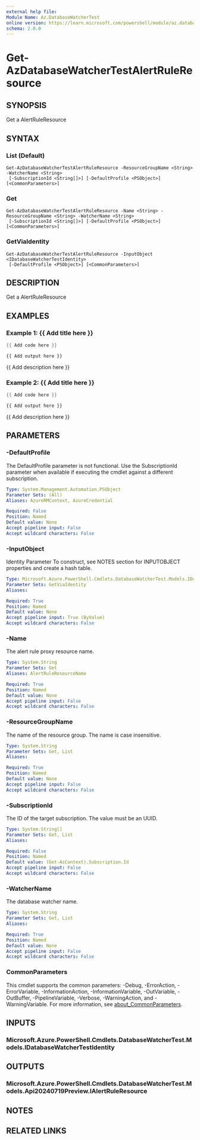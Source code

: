 ```yaml
---
external help file:
Module Name: Az.DatabaseWatcherTest
online version: https://learn.microsoft.com/powershell/module/az.databasewatchertest/get-azdatabasewatchertestalertruleresource
schema: 2.0.0
---
```


# Get-AzDatabaseWatcherTestAlertRuleResource

## SYNOPSIS
Get a AlertRuleResource

## SYNTAX

### List (Default)
```
Get-AzDatabaseWatcherTestAlertRuleResource -ResourceGroupName <String> -WatcherName <String>
 [-SubscriptionId <String[]>] [-DefaultProfile <PSObject>] [<CommonParameters>]
```

### Get
```
Get-AzDatabaseWatcherTestAlertRuleResource -Name <String> -ResourceGroupName <String> -WatcherName <String>
 [-SubscriptionId <String[]>] [-DefaultProfile <PSObject>] [<CommonParameters>]
```

### GetViaIdentity
```
Get-AzDatabaseWatcherTestAlertRuleResource -InputObject <IDatabaseWatcherTestIdentity>
 [-DefaultProfile <PSObject>] [<CommonParameters>]
```

## DESCRIPTION
Get a AlertRuleResource

## EXAMPLES

### Example 1: {{ Add title here }}
```powershell
{{ Add code here }}
```

```output
{{ Add output here }}
```

{{ Add description here }}

### Example 2: {{ Add title here }}
```powershell
{{ Add code here }}
```

```output
{{ Add output here }}
```

{{ Add description here }}

## PARAMETERS

### -DefaultProfile
The DefaultProfile parameter is not functional.
Use the SubscriptionId parameter when available if executing the cmdlet against a different subscription.

```yaml
Type: System.Management.Automation.PSObject
Parameter Sets: (All)
Aliases: AzureRMContext, AzureCredential

Required: False
Position: Named
Default value: None
Accept pipeline input: False
Accept wildcard characters: False
```

### -InputObject
Identity Parameter
To construct, see NOTES section for INPUTOBJECT properties and create a hash table.

```yaml
Type: Microsoft.Azure.PowerShell.Cmdlets.DatabaseWatcherTest.Models.IDatabaseWatcherTestIdentity
Parameter Sets: GetViaIdentity
Aliases:

Required: True
Position: Named
Default value: None
Accept pipeline input: True (ByValue)
Accept wildcard characters: False
```

### -Name
The alert rule proxy resource name.

```yaml
Type: System.String
Parameter Sets: Get
Aliases: AlertRuleResourceName

Required: True
Position: Named
Default value: None
Accept pipeline input: False
Accept wildcard characters: False
```

### -ResourceGroupName
The name of the resource group.
The name is case insensitive.

```yaml
Type: System.String
Parameter Sets: Get, List
Aliases:

Required: True
Position: Named
Default value: None
Accept pipeline input: False
Accept wildcard characters: False
```

### -SubscriptionId
The ID of the target subscription.
The value must be an UUID.

```yaml
Type: System.String[]
Parameter Sets: Get, List
Aliases:

Required: False
Position: Named
Default value: (Get-AzContext).Subscription.Id
Accept pipeline input: False
Accept wildcard characters: False
```

### -WatcherName
The database watcher name.

```yaml
Type: System.String
Parameter Sets: Get, List
Aliases:

Required: True
Position: Named
Default value: None
Accept pipeline input: False
Accept wildcard characters: False
```

### CommonParameters
This cmdlet supports the common parameters: -Debug, -ErrorAction, -ErrorVariable, -InformationAction, -InformationVariable, -OutVariable, -OutBuffer, -PipelineVariable, -Verbose, -WarningAction, and -WarningVariable. For more information, see [about_CommonParameters](http://go.microsoft.com/fwlink/?LinkID=113216).

## INPUTS

### Microsoft.Azure.PowerShell.Cmdlets.DatabaseWatcherTest.Models.IDatabaseWatcherTestIdentity

## OUTPUTS

### Microsoft.Azure.PowerShell.Cmdlets.DatabaseWatcherTest.Models.Api20240719Preview.IAlertRuleResource

## NOTES

## RELATED LINKS

